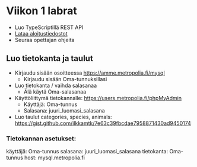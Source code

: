 # Viikon 1 labrat
- Luo TypeScriptillä REST API
- [Lataa aloitustiedostot](https://github.com/ilkkamtk/SSSF-ts-sql)
- Seuraa opettajan ohjeita

## Luo tietokanta ja taulut
- Kirjaudu sisään osoitteessa https://amme.metropolia.fi/mysql
  - Kirjaudu sisään Oma-tunnuksillasi
- Luo tietokanta / vaihda salasanaa
  - Älä käytä Oma-salasanaa
- Käyttöliittymä tietokannalle: https://users.metropolia.fi/phpMyAdmin
  - Käyttäjä: Oma-tunnus
  - Salasana: juuri_luomasi_salasana
- Luo taulut categories, species, animals: https://gist.github.com/ilkkamtk/7e63c39fbcdae7958871430ad9450174

### Tietokannan asetukset:
käyttäjä: Oma-tunnus
salasana: juuri_luomasi_salasana
tietokanta: Oma-tunnus
host: mysql.metropolia.fi
